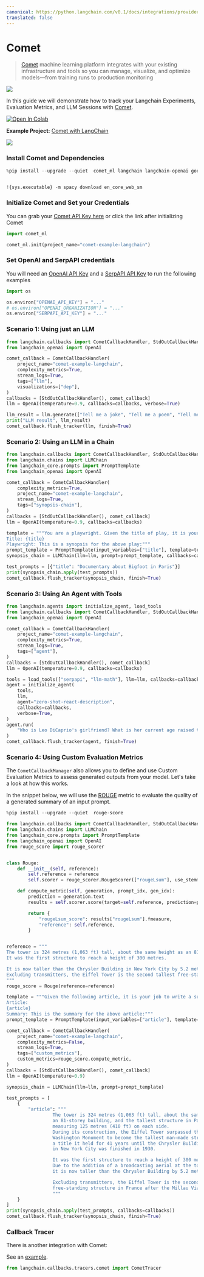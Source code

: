 ```yaml
---
canonical: https://python.langchain.com/v0.1/docs/integrations/providers/comet_tracking
translated: false
---
```


# Comet

>[Comet](https://www.comet.com/) machine learning platform integrates with your existing infrastructure
>and tools so you can manage, visualize, and optimize models—from training runs to production monitoring

![](https://user-images.githubusercontent.com/7529846/230328046-a8b18c51-12e3-4617-9b39-97614a571a2d.png)

In this guide we will demonstrate how to track your Langchain Experiments, Evaluation Metrics, and LLM Sessions with [Comet](https://www.comet.com/site/?utm_source=langchain&utm_medium=referral&utm_campaign=comet_notebook).

<a target="_blank" href="https://colab.research.google.com/github/hwchase17/langchain/blob/master/docs/ecosystem/comet_tracking">
  <img src="https://colab.research.google.com/assets/colab-badge.svg" alt="Open In Colab"/>
</a>

**Example Project:** [Comet with LangChain](https://www.comet.com/examples/comet-example-langchain/view/b5ZThK6OFdhKWVSP3fDfRtrNF/panels?utm_source=langchain&utm_medium=referral&utm_campaign=comet_notebook)

![](https://user-images.githubusercontent.com/7529846/230326720-a9711435-9c6f-4edb-a707-94b67271ab25.png)

### Install Comet and Dependencies

```python
%pip install --upgrade --quiet  comet_ml langchain langchain-openai google-search-results spacy textstat pandas


!{sys.executable} -m spacy download en_core_web_sm
```

### Initialize Comet and Set your Credentials

You can grab your [Comet API Key here](https://www.comet.com/signup?utm_source=langchain&utm_medium=referral&utm_campaign=comet_notebook) or click the link after initializing Comet

```python
import comet_ml

comet_ml.init(project_name="comet-example-langchain")
```

### Set OpenAI and SerpAPI credentials

You will need an [OpenAI API Key](https://platform.openai.com/account/api-keys) and a [SerpAPI API Key](https://serpapi.com/dashboard) to run the following examples

```python
import os

os.environ["OPENAI_API_KEY"] = "..."
# os.environ["OPENAI_ORGANIZATION"] = "..."
os.environ["SERPAPI_API_KEY"] = "..."
```

### Scenario 1: Using just an LLM

```python
from langchain.callbacks import CometCallbackHandler, StdOutCallbackHandler
from langchain_openai import OpenAI

comet_callback = CometCallbackHandler(
    project_name="comet-example-langchain",
    complexity_metrics=True,
    stream_logs=True,
    tags=["llm"],
    visualizations=["dep"],
)
callbacks = [StdOutCallbackHandler(), comet_callback]
llm = OpenAI(temperature=0.9, callbacks=callbacks, verbose=True)

llm_result = llm.generate(["Tell me a joke", "Tell me a poem", "Tell me a fact"] * 3)
print("LLM result", llm_result)
comet_callback.flush_tracker(llm, finish=True)
```

### Scenario 2: Using an LLM in a Chain

```python
from langchain.callbacks import CometCallbackHandler, StdOutCallbackHandler
from langchain.chains import LLMChain
from langchain_core.prompts import PromptTemplate
from langchain_openai import OpenAI

comet_callback = CometCallbackHandler(
    complexity_metrics=True,
    project_name="comet-example-langchain",
    stream_logs=True,
    tags=["synopsis-chain"],
)
callbacks = [StdOutCallbackHandler(), comet_callback]
llm = OpenAI(temperature=0.9, callbacks=callbacks)

template = """You are a playwright. Given the title of play, it is your job to write a synopsis for that title.
Title: {title}
Playwright: This is a synopsis for the above play:"""
prompt_template = PromptTemplate(input_variables=["title"], template=template)
synopsis_chain = LLMChain(llm=llm, prompt=prompt_template, callbacks=callbacks)

test_prompts = [{"title": "Documentary about Bigfoot in Paris"}]
print(synopsis_chain.apply(test_prompts))
comet_callback.flush_tracker(synopsis_chain, finish=True)
```

### Scenario 3: Using An Agent with Tools

```python
from langchain.agents import initialize_agent, load_tools
from langchain.callbacks import CometCallbackHandler, StdOutCallbackHandler
from langchain_openai import OpenAI

comet_callback = CometCallbackHandler(
    project_name="comet-example-langchain",
    complexity_metrics=True,
    stream_logs=True,
    tags=["agent"],
)
callbacks = [StdOutCallbackHandler(), comet_callback]
llm = OpenAI(temperature=0.9, callbacks=callbacks)

tools = load_tools(["serpapi", "llm-math"], llm=llm, callbacks=callbacks)
agent = initialize_agent(
    tools,
    llm,
    agent="zero-shot-react-description",
    callbacks=callbacks,
    verbose=True,
)
agent.run(
    "Who is Leo DiCaprio's girlfriend? What is her current age raised to the 0.43 power?"
)
comet_callback.flush_tracker(agent, finish=True)
```

### Scenario 4: Using Custom Evaluation Metrics

The `CometCallbackManager` also allows you to define and use Custom Evaluation Metrics to assess generated outputs from your model. Let's take a look at how this works.

In the snippet below, we will use the [ROUGE](https://huggingface.co/spaces/evaluate-metric/rouge) metric to evaluate the quality of a generated summary of an input prompt.

```python
%pip install --upgrade --quiet  rouge-score
```

```python
from langchain.callbacks import CometCallbackHandler, StdOutCallbackHandler
from langchain.chains import LLMChain
from langchain_core.prompts import PromptTemplate
from langchain_openai import OpenAI
from rouge_score import rouge_scorer


class Rouge:
    def __init__(self, reference):
        self.reference = reference
        self.scorer = rouge_scorer.RougeScorer(["rougeLsum"], use_stemmer=True)

    def compute_metric(self, generation, prompt_idx, gen_idx):
        prediction = generation.text
        results = self.scorer.score(target=self.reference, prediction=prediction)

        return {
            "rougeLsum_score": results["rougeLsum"].fmeasure,
            "reference": self.reference,
        }


reference = """
The tower is 324 metres (1,063 ft) tall, about the same height as an 81-storey building.
It was the first structure to reach a height of 300 metres.

It is now taller than the Chrysler Building in New York City by 5.2 metres (17 ft)
Excluding transmitters, the Eiffel Tower is the second tallest free-standing structure in France .
"""
rouge_score = Rouge(reference=reference)

template = """Given the following article, it is your job to write a summary.
Article:
{article}
Summary: This is the summary for the above article:"""
prompt_template = PromptTemplate(input_variables=["article"], template=template)

comet_callback = CometCallbackHandler(
    project_name="comet-example-langchain",
    complexity_metrics=False,
    stream_logs=True,
    tags=["custom_metrics"],
    custom_metrics=rouge_score.compute_metric,
)
callbacks = [StdOutCallbackHandler(), comet_callback]
llm = OpenAI(temperature=0.9)

synopsis_chain = LLMChain(llm=llm, prompt=prompt_template)

test_prompts = [
    {
        "article": """
                 The tower is 324 metres (1,063 ft) tall, about the same height as
                 an 81-storey building, and the tallest structure in Paris. Its base is square,
                 measuring 125 metres (410 ft) on each side.
                 During its construction, the Eiffel Tower surpassed the
                 Washington Monument to become the tallest man-made structure in the world,
                 a title it held for 41 years until the Chrysler Building
                 in New York City was finished in 1930.

                 It was the first structure to reach a height of 300 metres.
                 Due to the addition of a broadcasting aerial at the top of the tower in 1957,
                 it is now taller than the Chrysler Building by 5.2 metres (17 ft).

                 Excluding transmitters, the Eiffel Tower is the second tallest
                 free-standing structure in France after the Millau Viaduct.
                 """
    }
]
print(synopsis_chain.apply(test_prompts, callbacks=callbacks))
comet_callback.flush_tracker(synopsis_chain, finish=True)
```

### Callback Tracer

There is another integration with Comet:

See an [example](/docs/integrations/callbacks/comet_tracing).

```python
from langchain.callbacks.tracers.comet import CometTracer
```